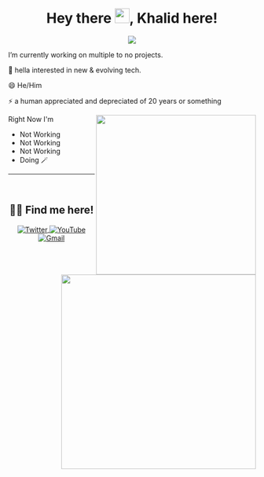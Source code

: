 <h1 align="center">Hey there <img src = "https://media.giphy.com/media/hvRJCLFzcasrR4ia7z/giphy.gif" width = "30px">, Khalid here! </h1>
<p align="center"> <img src="https://komarev.com/ghpvc/?username=iamkhalid2&label=Profile%20views&color=blueviolet" /> </p> 

I’m currently working on multiple to no projects.

🌱 hella interested in new & evolving tech.

😄 He/Him

⚡ a human appreciated and depreciated of 20 years or something

<div align=right>
    <a href="https://github.com/anuraghazra/github-readme-stats">
      <img width=325 align="right" src="https://github-readme-stats.vercel.app/api/top-langs/?username=iamkhalid2&langs_count=10&theme=aura&layout=compact&custom_title=I mostly use these languages😊" />
    </a>
</div>


Right Now I'm
* Not Working
* Not Working
* Not Working
* Doing  🪄

<hr/> 

<a href="https://github.com/anuraghazra/github-readme-stats" title="Go to Source">
      <img align="right" width=396 src="https://github-readme-stats.vercel.app/api?username=iamkhalid2&show_icons=true&theme=aura&include_all_commits=true"/>
 </a>
<br />

<h2 align="center">🙋‍♂️ Find me here! </h2>
<p align="center">
  <a align="left" href="https://twitter.com/not_khalid_/">
    <img align="center" src="https://img.icons8.com/color/48/000000/twitter--v1.png" alt="Twitter" />
  </a>
  <a align="center" href="https://www.youtube.com/channel/UCjUQZaynOTZBSboZ_mNgh6w">
    <img align="center" src="https://img.icons8.com/color/48/000000/youtube-play.png" alt="YouTube" />
  </a>
  <a align="right" href="mailto:mkhalid2829@gmail.com">
    <img align="center" src="https://img.icons8.com/color/48/000000/gmail-new.png" alt="Gmail" />
  </a>
</p> 
</div>
